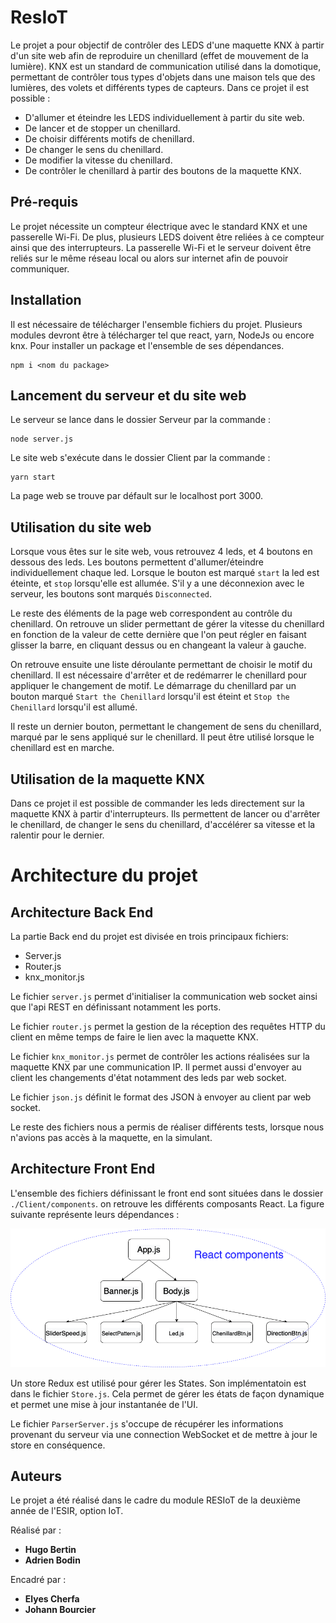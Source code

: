 # ResIoT
Le projet a pour objectif de contrôler des LEDS d'une maquette KNX à partir d'un site web afin de reproduire un chenillard (effet de mouvement de la lumière). KNX est un standard de communication utilisé dans la domotique, permettant de contrôler tous types d'objets dans une maison tels que des lumières, des volets et différents types de capteurs. 
Dans ce projet il est possible :    
- D'allumer et éteindre les LEDS individuellement à partir du site web. 
- De lancer et de stopper un chenillard.
- De choisir différents motifs de chenillard.
- De changer le sens du chenillard. 
- De modifier la vitesse du chenillard.
- De contrôler le chenillard à partir des boutons de la maquette KNX.  

## Pré-requis
Le projet nécessite un compteur électrique avec le standard KNX et une passerelle Wi-Fi. De plus, plusieurs LEDS doivent être reliées à ce compteur ainsi que des interrupteurs. La passerelle Wi-Fi et le serveur doivent être reliés sur le même réseau local ou alors sur internet afin de pouvoir communiquer.  

## Installation 
Il est nécessaire de télécharger l'ensemble fichiers du projet. Plusieurs modules devront être à télécharger tel que react, yarn, NodeJs ou encore knx. Pour installer un package et l'ensemble de ses dépendances.

```
npm i <nom du package> 
```

## Lancement du serveur et du site web
Le serveur se lance dans le dossier Serveur par la commande :
```
node server.js
``` 
Le site web s'exécute dans le dossier Client par la commande : 
```
yarn start
```
La page web se trouve par défault sur le localhost port 3000.

## Utilisation du site web
Lorsque vous êtes sur le site web, vous  retrouvez 4 leds, et 4 boutons en dessous des leds. Les boutons permettent d'allumer/éteindre individuellement chaque led. Lorsque le bouton est marqué `start` la led est éteinte, et `stop` lorsqu'elle est allumée. S'il y a une déconnexion avec le serveur, les boutons sont marqués `Disconnected`. 

Le reste des éléments de la page web correspondent au contrôle du chenillard. On retrouve un slider permettant de gérer la vitesse du chenillard en fonction de la valeur de cette dernière que l'on peut régler en faisant glisser la barre, en cliquant dessus ou en changeant la valeur à gauche. 

On retrouve ensuite une liste déroulante permettant de choisir le motif du chenillard. Il est nécessaire d'arrêter et de redémarrer le chenillard pour appliquer le changement de motif. Le démarrage du chenillard par un bouton marqué `Start the Chenillard` lorsqu'il est éteint et `Stop the Chenillard` lorsqu'il est allumé. 

Il reste un dernier bouton, permettant le changement de sens du chenillard, marqué par le sens appliqué sur le chenillard. Il peut être utilisé lorsque le chenillard est en marche.   

## Utilisation de la maquette KNX
Dans ce projet il est possible de commander les leds directement sur la maquette KNX à partir d'interrupteurs. Ils permettent de lancer ou d'arrêter le chenillard, de changer le sens du chenillard, d'accélérer sa vitesse et la ralentir pour le dernier.  

# Architecture du projet
## Architecture Back End
La partie Back end du projet est divisée en trois principaux fichiers: 
- Server.js
- Router.js 
- knx_monitor.js

Le fichier `server.js` permet d'initialiser la communication web socket ainsi que l'api REST en définissant notamment les ports. 

Le fichier `router.js` permet la gestion de la réception des requêtes HTTP du client en même temps de faire le lien avec la maquette KNX. 

Le fichier `knx_monitor.js` permet de contrôler les actions réalisées sur la maquette KNX par une communication IP. Il permet aussi d'envoyer au client les changements d'état notamment des leds par web socket. 

Le fichier `json.js` définit le format des JSON à envoyer au client par web socket.

Le reste des fichiers nous a permis de réaliser différents tests, lorsque nous n'avions pas accès à la maquette, en la simulant. 

## Architecture Front End
L'ensemble des fichiers définissant le front end sont situées dans le dossier `./Client/components`. on retrouve les différents composants React. La figure suivante représente leurs dépendances :

![dépendances](./images/react_components_dependencies.png)  

Un store Redux est utilisé pour gérer les States. Son implémentatoin est dans le fichier `Store.js`. Cela permet de gérer les états de façon dynamique et permet une mise à jour instantanée de l'UI.

Le fichier `ParserServer.js` s'occupe de récupérer les informations provenant du serveur via une connection WebSocket et de mettre à jour le store en conséquence.

## Auteurs
Le projet a été réalisé dans le cadre du module RESIoT de la deuxième année de l'ESIR, option IoT. 

Réalisé par :
- **Hugo Bertin** 
- **Adrien Bodin**

Encadré par :
- **Elyes Cherfa**
- **Johann Bourcier** 